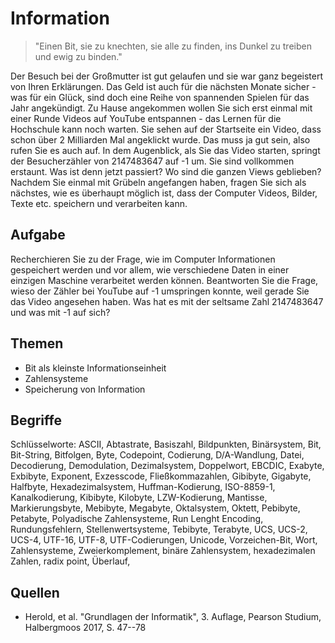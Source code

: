 # Information

> "Einen Bit, sie zu knechten, sie alle zu finden, ins Dunkel zu treiben und ewig zu binden."

Der Besuch bei der Großmutter ist gut gelaufen und sie war ganz begeistert von Ihren Erklärungen. Das Geld ist auch für die nächsten Monate sicher - was für ein Glück, sind doch eine Reihe von spannenden Spielen für das Jahr angekündigt. Zu Hause angekommen wollen Sie sich erst einmal mit einer Runde Videos auf YouTube entspannen - das Lernen für die Hochschule kann noch warten. Sie sehen auf der Startseite ein Video, dass schon über 2 Milliarden Mal angeklickt wurde. Das muss ja gut sein, also rufen Sie es auch auf. In dem Augenblick, als Sie das Video starten, springt der Besucherzähler von 2147483647 auf -1 um. Sie sind vollkommen erstaunt. Was ist denn jetzt passiert? Wo sind die ganzen Views geblieben? Nachdem Sie einmal mit Grübeln angefangen haben, fragen Sie sich als nächstes, wie es überhaupt möglich ist, dass der Computer Videos, Bilder, Texte etc. speichern und verarbeiten kann.

## Aufgabe

Recherchieren Sie zu der Frage, wie im Computer Informationen gespeichert werden und vor allem, wie verschiedene Daten in einer einzigen Maschine verarbeitet werden können. Beantworten Sie die Frage, wieso der Zähler bei YouTube auf -1 umspringen konnte, weil gerade Sie das Video angesehen haben. Was hat es mit der seltsame Zahl 2147483647 und was mit -1 auf sich?


## Themen

  - Bit als kleinste Informationseinheit
  - Zahlensysteme
  - Speicherung von Information

## Begriffe

Schlüsselworte: ASCII, Abtastrate, Basiszahl, Bildpunkten, Binärsystem, Bit, Bit-String, Bitfolgen, Byte, Codepoint, Codierung, D/A-Wandlung, Datei, Decodierung, Demodulation, Dezimalsystem, Doppelwort, EBCDIC, Exabyte, Exbibyte, Exponent, Exzesscode, Fließkommazahlen, Gibibyte, Gigabyte, Halfbyte, Hexadezimalsystem, Huffman-Kodierung, ISO-8859-1, Kanalkodierung, Kibibyte, Kilobyte, LZW-Kodierung, Mantisse, Markierungsbyte, Mebibyte, Megabyte, Oktalsystem, Oktett, Pebibyte, Petabyte, Polyadische Zahlensysteme, Run Lenght Encoding, Rundungsfehlern, Stellenwertsysteme, Tebibyte, Terabyte, UCS, UCS-2, UCS-4, UTF-16, UTF-8, UTF-Codierungen, Unicode, Vorzeichen-Bit, Wort, Zahlensysteme, Zweierkomplement, binäre Zahlensystem, hexadezimalen Zahlen, radix point, Überlauf,

## Quellen

  * Herold, et al. "Grundlagen der Informatik", 3. Auflage, Pearson Studium, Halbergmoos 2017, S. 47--78
